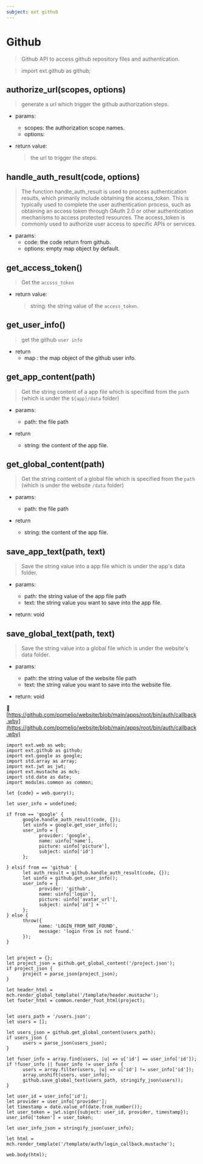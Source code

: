```yaml
---
subject: ext github
---
```


# Github
> Github API to access github repository files and authentication.


> import ext.github as github;

## authorize_url(scopes, options)
> generate a url which trigger the github authorization steps.

- params:
  - scopes: the authorization scope names.
  - options:


- return value:
  > the url to trigger the steps.



## handle_auth_result(code, options)
> The function handle_auth_result is used to process authentication results, which primarily include obtaining the access_token. This is typically used to complete the user authentication process, such as obtaining an access token through OAuth 2.0 or other authentication mechanisms to access protected resources. The access_token is commonly used to authorize user access to specific APIs or services.

- params:
  - code: the code return from github.
  - options: empty map object by default.



## get_access_token()
> Get the `accsss_token`



- return value:
  > string: the string value of the `access_token`.

## get_user_info()
> get the github `user info`


- return
  - map : the map object of the github user info.

## get_app_content(path)
> Get the string content of a app file which is specified from the `path` (which is under the `${app}/data` folder)

- params:
  - path: the file path

- return
  - string: the content of the app file.

## get_global_content(path)
> Get the string content of a global file which is specified from the `path` (which is under the website  `/data` folder)

- params:
  - path: the file path

- return
  - string: the content of the app file.


## save_app_text(path, text)
> Save the string value into a app file which is under the app's data folder.

- params:
  - path: the string value of the app file path
  - text: the string value you want to save into the app file.

- return:
  void

## save_global_text(path, text)
> Save the string value into a global file which is under the website's data folder.

- params:
  - path: the string value of the website file path
  - text: the string value you want to save into the website file.

- return:
  void

📄 [https://github.com/pomelio/website/blob/main/apps/root/bin/auth/callback.wby](https://github.com/pomelio/website/blob/main/apps/root/bin/auth/callback.wby) 

```
import ext.web as web;
import ext.github as github;
import ext.google as google;
import std.array as array;
import ext.jwt as jwt;
import ext.mustache as mch;
import std.date as date;
import modules.common as common;

let {code} = web.query();

let user_info = undefined;

if from == 'google' {
      google.handle_auth_result(code, {});
      let uinfo = google.get_user_info();
      user_info = {
            provider: 'google',
            name: uinfo['name'],
            picture: uinfo['picture'],
            subject: uinfo['id']
      };

} elsif from == 'github' {
      let auth_result = github.handle_auth_result(code, {});
      let uinfo = github.get_user_info();
      user_info = {
            provider: 'github',
            name: uinfo['login'],
            picture: uinfo['avatar_url'],
            subject: uinfo['id'] + ''
      };
} else {
      throw({
            name: 'LOGIN_FROM_NOT_FOUND',
            message: 'login from is not found.'
      });
}


let project = {};
let project_json = github.get_global_content('/project.json');
if project_json {
      project = parse_json(project_json);
}

let header_html = mch.render_global_template('/template/header.mustache');
let footer_html = common.render_foot_html(project);


let users_path = '/users.json';
let users = [];

let users_json = github.get_global_content(users_path);
if users_json {
      users = parse_json(users_json);
}

let fuser_info = array.find(users, |u| => u['id'] == user_info['id']);
if !fuser_info || fuser_info != user_info {
      users = array.filter(users, |u| => u['id'] != user_info['id']);
      array.unshift(users, user_info);
      github.save_global_text(users_path, stringify_json(users));
}

let user_id = user_info['id'];
let provider = user_info['provider'];
let timestamp = date.value_of(date.from_number());
let user_token = jwt.sign({subject: user_id, provider, timestamp});
user_info['token'] = user_token;

let user_info_json = stringify_json(user_info);

let html = mch.render_template('/template/auth/login_callback.mustache');

web.body(html);
```